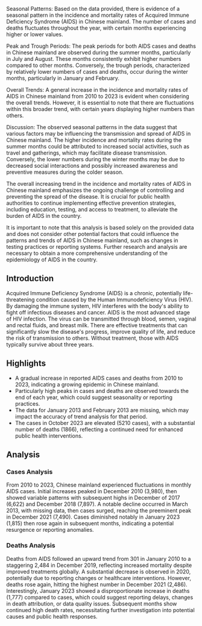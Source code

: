 Seasonal Patterns:
Based on the data provided, there is evidence of a seasonal pattern in the incidence and mortality rates of Acquired Immune Deficiency Syndrome (AIDS) in Chinese mainland. The number of cases and deaths fluctuates throughout the year, with certain months experiencing higher or lower values.

Peak and Trough Periods:
The peak periods for both AIDS cases and deaths in Chinese mainland are observed during the summer months, particularly in July and August. These months consistently exhibit higher numbers compared to other months. Conversely, the trough periods, characterized by relatively lower numbers of cases and deaths, occur during the winter months, particularly in January and February.

Overall Trends:
A general increase in the incidence and mortality rates of AIDS in Chinese mainland from 2010 to 2023 is evident when considering the overall trends. However, it is essential to note that there are fluctuations within this broader trend, with certain years displaying higher numbers than others.

Discussion:
The observed seasonal patterns in the data suggest that various factors may be influencing the transmission and spread of AIDS in Chinese mainland. The higher incidence and mortality rates during the summer months could be attributed to increased social activities, such as travel and gatherings, which may facilitate disease transmission. Conversely, the lower numbers during the winter months may be due to decreased social interactions and possibly increased awareness and preventive measures during the colder season.

The overall increasing trend in the incidence and mortality rates of AIDS in Chinese mainland emphasizes the ongoing challenge of controlling and preventing the spread of the disease. It is crucial for public health authorities to continue implementing effective prevention strategies, including education, testing, and access to treatment, to alleviate the burden of AIDS in the country.

It is important to note that this analysis is based solely on the provided data and does not consider other potential factors that could influence the patterns and trends of AIDS in Chinese mainland, such as changes in testing practices or reporting systems. Further research and analysis are necessary to obtain a more comprehensive understanding of the epidemiology of AIDS in the country.

## Introduction

Acquired Immune Deficiency Syndrome (AIDS) is a chronic, potentially life-threatening condition caused by the Human Immunodeficiency Virus (HIV). By damaging the immune system, HIV interferes with the body's ability to fight off infectious diseases and cancer. AIDS is the most advanced stage of HIV infection. The virus can be transmitted through blood, semen, vaginal and rectal fluids, and breast milk. There are effective treatments that can significantly slow the disease's progress, improve quality of life, and reduce the risk of transmission to others. Without treatment, those with AIDS typically survive about three years.

## Highlights

- A gradual increase in reported AIDS cases and deaths from 2010 to 2023, indicating a growing epidemic in Chinese mainland. <br/>
- Particularly high peaks in cases and deaths are observed towards the end of each year, which could suggest seasonality or reporting practices. <br/>
- The data for January 2013 and February 2013 are missing, which may impact the accuracy of trend analysis for that period. <br/>
- The cases in October 2023 are elevated (5210 cases), with a substantial number of deaths (1866), reflecting a continued need for enhanced public health interventions. <br/>

## Analysis

### Cases Analysis

From 2010 to 2023, Chinese mainland experienced fluctuations in monthly AIDS cases. Initial increases peaked in December 2010 (3,980), then showed variable patterns with subsequent highs in December of 2017 (6,622) and December 2018 (7,897). A notable decline occurred in March 2013, with missing data, then cases surged, reaching the preeminent peak in December 2021 (7,490). Cases diminished notably in January 2023 (1,815) then rose again in subsequent months, indicating a potential resurgence or reporting anomalies.

### Deaths Analysis

Deaths from AIDS followed an upward trend from 301 in January 2010 to a staggering 2,484 in December 2019, reflecting increased mortality despite improved treatments globally. A substantial decrease is observed in 2020, potentially due to reporting changes or healthcare interventions. However, deaths rose again, hitting the highest number in December 2021 (2,486). Interestingly, January 2023 showed a disproportionate increase in deaths (1,777) compared to cases, which could suggest reporting delays, changes in death attribution, or data quality issues. Subsequent months show continued high death rates, necessitating further investigation into potential causes and public health responses.
